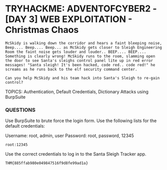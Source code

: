# TRYHACKME: ADVENTOFCYBER2 - [DAY 3] WEB EXPLOITATION - Christmas Chaos

```
McSkidy is walking down the corridor and hears a faint bleeping noise, Beep.... Beep.... Beep... as McSkidy gets closer to Sleigh Engineering Room the faint noise gets louder and louder.. BEEP.... BEEP.... Something is clearly wrong! McSkidy runs to the room, slamming open the door to see Santa's sleighs control panel lite up in red error messages! "Santa sleigh! It's been hacked, code red.. code red!" he screams as he runs back to the elf security command center.

Can you help McSkidy and his team hack into Santa's Sleigh to re-gain control?
```

TOPICS: Authentication, Default Credentials, Dictionary Attacks using BurpSuite

### QUESTIONS

Use BurpSuite to brute force the login form.  Use the following lists for the default credentials:

Username: root, admin, user
Password: root, password, 12345

```
root:12345
```

Use the correct credentials to log in to the Santa Sleigh Tracker app.

```
THM{885ffab980e049847516f9d8fe99ad1a}
```
